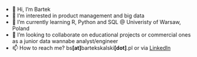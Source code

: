 - 👋 Hi, I’m Bartek
- 👀 I’m interested in product management and big data
- 🌱 I’m currently learning R, Python and SQL @ Univeristy of Warsaw, Poland
- 💞️ I’m looking to collaborate on educational projects or commercial ones as a junior data wannabe analyst/engineer
- 📫 How to reach me? bs<b>[at]</b>bartekskalski<b>[dot]</b>.pl or via <a href="https://linkedin.com/in/bskalski">LinkedIn</a> 

<!---
bs-k/bs-k is a ✨ special ✨ repository because its `README.md` (this file) appears on your GitHub profile.
You can click the Preview link to take a look at your changes.
--->
